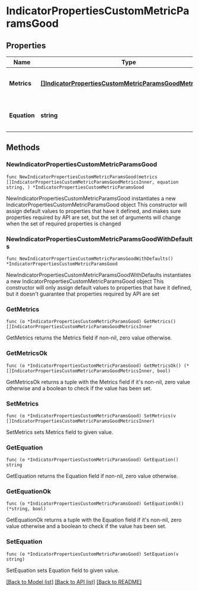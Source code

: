 # IndicatorPropertiesCustomMetricParamsGood

## Properties

Name | Type | Description | Notes
------------ | ------------- | ------------- | -------------
**Metrics** | [**[]IndicatorPropertiesCustomMetricParamsGoodMetricsInner**](IndicatorPropertiesCustomMetricParamsGoodMetricsInner.md) | List of metrics with their name, aggregation type, and field. | 
**Equation** | **string** | The equation to calculate the \&quot;good\&quot; metric. | 

## Methods

### NewIndicatorPropertiesCustomMetricParamsGood

`func NewIndicatorPropertiesCustomMetricParamsGood(metrics []IndicatorPropertiesCustomMetricParamsGoodMetricsInner, equation string, ) *IndicatorPropertiesCustomMetricParamsGood`

NewIndicatorPropertiesCustomMetricParamsGood instantiates a new IndicatorPropertiesCustomMetricParamsGood object
This constructor will assign default values to properties that have it defined,
and makes sure properties required by API are set, but the set of arguments
will change when the set of required properties is changed

### NewIndicatorPropertiesCustomMetricParamsGoodWithDefaults

`func NewIndicatorPropertiesCustomMetricParamsGoodWithDefaults() *IndicatorPropertiesCustomMetricParamsGood`

NewIndicatorPropertiesCustomMetricParamsGoodWithDefaults instantiates a new IndicatorPropertiesCustomMetricParamsGood object
This constructor will only assign default values to properties that have it defined,
but it doesn't guarantee that properties required by API are set

### GetMetrics

`func (o *IndicatorPropertiesCustomMetricParamsGood) GetMetrics() []IndicatorPropertiesCustomMetricParamsGoodMetricsInner`

GetMetrics returns the Metrics field if non-nil, zero value otherwise.

### GetMetricsOk

`func (o *IndicatorPropertiesCustomMetricParamsGood) GetMetricsOk() (*[]IndicatorPropertiesCustomMetricParamsGoodMetricsInner, bool)`

GetMetricsOk returns a tuple with the Metrics field if it's non-nil, zero value otherwise
and a boolean to check if the value has been set.

### SetMetrics

`func (o *IndicatorPropertiesCustomMetricParamsGood) SetMetrics(v []IndicatorPropertiesCustomMetricParamsGoodMetricsInner)`

SetMetrics sets Metrics field to given value.


### GetEquation

`func (o *IndicatorPropertiesCustomMetricParamsGood) GetEquation() string`

GetEquation returns the Equation field if non-nil, zero value otherwise.

### GetEquationOk

`func (o *IndicatorPropertiesCustomMetricParamsGood) GetEquationOk() (*string, bool)`

GetEquationOk returns a tuple with the Equation field if it's non-nil, zero value otherwise
and a boolean to check if the value has been set.

### SetEquation

`func (o *IndicatorPropertiesCustomMetricParamsGood) SetEquation(v string)`

SetEquation sets Equation field to given value.



[[Back to Model list]](../README.md#documentation-for-models) [[Back to API list]](../README.md#documentation-for-api-endpoints) [[Back to README]](../README.md)


